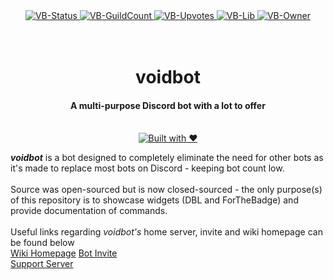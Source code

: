 <div align="center">
  <a href="https://discordbots.org/bot/395548989149413386">
    <img src="https://discordbots.org/api/widget/status/395548989149413386.svg" alt="VB-Status"/>
  </a>
  <a href="https://discordbots.org/bot/395548989149413386">
    <img src="https://discordbots.org/api/widget/servers/395548989149413386.svg" alt="VB-GuildCount"/>
  </a>
  <a href="https://discordbots.org/bot/395548989149413386">
    <img src="https://discordbots.org/api/widget/upvotes/395548989149413386.svg" alt="VB-Upvotes"/>
  </a>
  <a href="https://discordbots.org/bot/395548989149413386">
    <img src="https://discordbots.org/api/widget/lib/395548989149413386.svg" alt="VB-Lib"/>
  </a>
  <a href="https://discordbots.org/bot/395548989149413386">
    <img src="https://discordbots.org/api/widget/owner/395548989149413386.svg" alt="VB-Owner"/>
  </a>
</div>

<div align="center">
  <h1>
    <br>
    voidbot
    <br>
  </h1>
  <h4>A multi-purpose Discord bot with a lot to offer</h4>
  <p>
    <br>
    <a href="http://forthebadge.com/"><img src="http://forthebadge.com/images/badges/built-with-love.svg" alt="Built with ❤"></a>
  </p>
</div>

<b><i>voidbot</i></b> is a bot designed to completely eliminate the need for other bots as it's made to replace most bots on Discord - keeping bot count low.<br><br>
Source was open-sourced but is now closed-sourced - the only purpose(s) of this repository is to showcase widgets (DBL and ForTheBadge) and provide documentation of commands.<br><br>
Useful links regarding <i>voidbot's</i> home server, invite and wiki homepage can be found below<br>
[Wiki Homepage](https://github.com/ry0id/voidbot/wiki)
[Bot Invite](https://discordapp.com/oauth2/authorize/?permissions=8&scope=bot&client_id=395548989149413386)  
[Support Server](https://discord.gg/9Qu7aXe)
